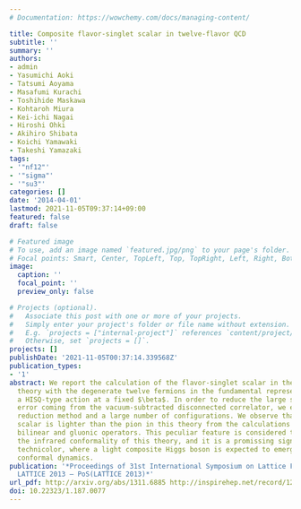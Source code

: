 ```yaml
---
# Documentation: https://wowchemy.com/docs/managing-content/

title: Composite flavor-singlet scalar in twelve-flavor QCD
subtitle: ''
summary: ''
authors:
- admin
- Yasumichi Aoki
- Tatsumi Aoyama
- Masafumi Kurachi
- Toshihide Maskawa
- Kohtaroh Miura
- Kei-ichi Nagai
- Hiroshi Ohki
- Akihiro Shibata
- Koichi Yamawaki
- Takeshi Yamazaki
tags:
- '"nf12"'
- '"sigma"'
- '"su3"'
categories: []
date: '2014-04-01'
lastmod: 2021-11-05T09:37:14+09:00
featured: false
draft: false

# Featured image
# To use, add an image named `featured.jpg/png` to your page's folder.
# Focal points: Smart, Center, TopLeft, Top, TopRight, Left, Right, BottomLeft, Bottom, BottomRight.
image:
  caption: ''
  focal_point: ''
  preview_only: false

# Projects (optional).
#   Associate this post with one or more of your projects.
#   Simply enter your project's folder or file name without extension.
#   E.g. `projects = ["internal-project"]` references `content/project/deep-learning/index.md`.
#   Otherwise, set `projects = []`.
projects: []
publishDate: '2021-11-05T00:37:14.339568Z'
publication_types:
- '1'
abstract: We report the calculation of the flavor-singlet scalar in the SU(3) gauge
  theory with the degenerate twelve fermions in the fundamental representation using
  a HISQ-type action at a fixed $\beta$. In order to reduce the large statistical
  error coming from the vacuum-subtracted disconnected correlator, we employ a noise
  reduction method and a large number of configurations. We observe that the flavor-singlet
  scalar is lighter than the pion in this theory from the calculations with the fermion
  bilinear and gluonic operators. This peculiar feature is considered to be due to
  the infrared conformality of this theory, and it is a promissing signal for a walking
  technicolor, where a light composite Higgs boson is expected to emerge by approximate
  conformal dynamics.
publication: '*Proceedings of 31st International Symposium on Lattice Field Theory
  LATTICE 2013 — PoS(LATTICE 2013)*'
url_pdf: http://arxiv.org/abs/1311.6885 http://inspirehep.net/record/1266441 https://pos.sissa.it/187/077
doi: 10.22323/1.187.0077
---
```

